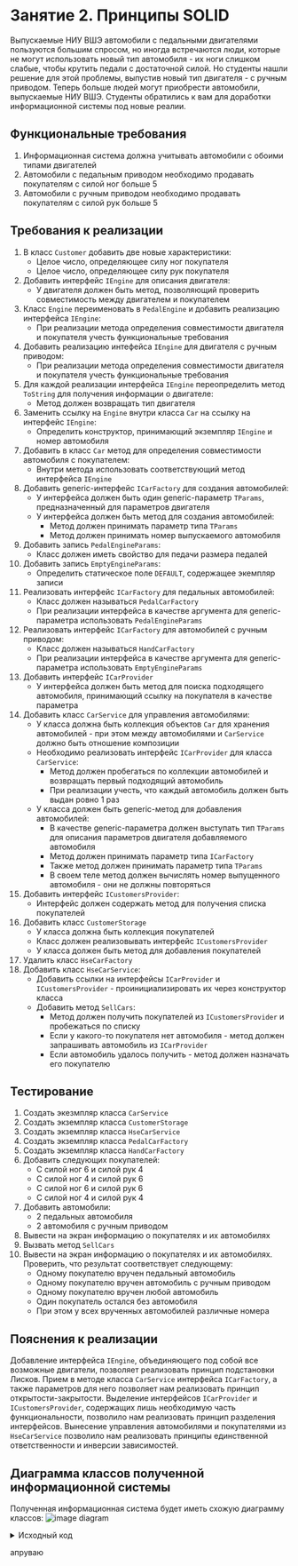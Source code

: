 # Занятие 2. Принципы SOLID
Выпускаемые НИУ ВШЭ автомобили с педальными двигателями пользуются большим спросом, но иногда встречаются люди, которые не могут использовать новый тип автомобиля - их ноги слишком слабые, чтобы крутить педали с достаточной силой. Но студенты нашли решение для этой проблемы, выпустив новый тип двигателя - с ручным приводом. Теперь больше людей могут приобрести автомобили, выпускаемые НИУ ВШЭ. Студенты обратились к вам для доработки информационной системы под новые реалии.
## Функциональные требования
1. Информационная система должна учитывать автомобили с обоими типами двигателей
2. Автомобили с педальным приводом необходимо продавать покупателям с силой ног больше 5
3. Автомобили с ручным приводом необходимо продавать покупателям с силой рук больше 5
## Требования к реализации
1. В класс `Customer` добавить две новые характеристики:
    - Целое число, определяющее силу ног покупателя
    - Целое число, определяющее силу рук покупателя
2. Добавить интерфейс `IEngine` для описания двигателя:
    - У двигателя должен быть метод, позволяющий проверить совместимость между двигателем и покупателем
3. Класс `Engine` переименовать в `PedalEngine` и добавить реализацию интерфейса `IEngine`:
    - При реализации метода определения совместимости двигателя и покупателя учесть функциональные требования
4. Добавить реализацию интефейса `IEngine` для двигателя с ручным приводом:
    - При реализации метода определения совместимости двигателя и покупателя учесть функциональные требования
5. Для каждой реализации интерфейса `IEngine` переопределить метод `ToString` для получения информации о двигателе:
    - Метод должен возвращать тип двигателя
6. Заменить ссылку на `Engine` внутри класса `Car` на ссылку на интерфейс `IEngine`:
    - Определить конструктор, принимающий экземпляр `IEngine` и номер автомобиля
7. Добавить в класс `Car` метод для определения совместимости автомобиля с покупателем:
    - Внутри метода использовать соответствующий метод интерфейса `IEngine`
8. Добавить generic-интерфейс `ICarFactory` для создания автомобилей:
    - У интерфейса должен быть один generic-параметр `TParams`, предназначенный для параметров двигателя
    - У интерфейса должен быть метод для создания автомобилей:
        - Метод должен принимать параметр типа `TParams`
        - Метод должен принимать номер выпускаемого автомобиля
9. Добавить запись `PedalEngineParams`:
    - Класс должен иметь свойство для педачи размера педалей
10. Добавить запись `EmptyEngineParams`:
    - Определить статическое поле `DEFAULT`, содержащее экемпляр записи
11. Реализовать интерфейс `ICarFactory` для педальных автомобилей:
    - Класс должен называться `PedalCarFactory`
    - При реализации интерфейса в качестве аргумента для generic-параметра использовать `PedalEngineParams`
12. Реализовать интерфейс `ICarFactory` для автомобилей с ручным приводом:
    - Класс должен называться `HandCarFactory`
    - При реализации интерфейса в качестве аргумента для generic-параметра использовать `EmptyEngineParams`
13. Добавить интерфейс `ICarProvider`
    - У интерфейса должен быть метод для поиска подходящего автомобиля, принимающий ссылку на покупателя в качестве параметра
14. Добавить класс `CarService` для управления автомобилями:
    - У класса должна быть коллекция объектов `Car` для хранения автомобилей - при этом между автомобилями и `CarService` должно быть отношение композиции
    - Необходимо реализовать интерфейс `ICarProvider` для класса `CarService`:
        - Метод должен пробегаться по коллекции автомобилей и возвращать первый подходящий автомобиль
        - При реализации учесть, что каждый автомобиль должен быть выдан ровно 1 раз
    - У класса должен быть generic-метод для добавления автомобилей:
        - В качестве generic-параметра должен выступать тип `TParams` для описания параметров двигателя добавляемого автомобиля
        - Метод должен принимать параметр типа `ICarFactory`
        - Также метод должен принимать параметр типа `TParams`
        - В своем теле метод должен вычислять номер выпущенного автомобиля - они не должны повторяться
15. Добавить интерфейс `ICustomersProvider`:
    - Интерфейс должен содержать метод для получения списка покупателей
16. Добавить класс `CustomerStorage`
    - У класса должна быть коллекция покупателей
    - Класс должен реализовывать интерфейс `ICustomersProvider`
    - У класса должен быть метод для добавления покупателей
17. Удалить класс `HseCarFactory`
18. Добавить класс `HseCarService`:
    - Добавить ссылки на интерфейсы `ICarProvider` и `ICustomersProvider` - проинициализировать их через конструктор класса
    - Добавить метод `SellCars`:
        - Метод должен получить покупателей из `ICustomersProvider` и пробежаться по списку
        - Если у какого-то покупателя нет автомобиля - метод должен запрашивать автомобиль из `ICarProvider`
        - Если автомобиль удалось получить - метод должен назначать его покупателю
## Тестирование
1. Создать экезмпляр класса `CarService`
2. Создать экземпляр класса `CustomerStorage`
3. Создать экземпляр класса `HseCarService`
4. Создать экземпляр класса `PedalCarFactory`
5. Создать экземпляр класса `HandCarFactory`
6. Добавить следующих покупателей:
    - С силой ног 6 и силой рук 4
    - С силой ног 4 и силой рук 6
    - С силой ног 6 и силой рук 6
    - С силой ног 4 и силой рук 4
7. Добавить автомобили:
    - 2 педальных автомобиля
    - 2 автомобиля с ручным приводом
8. Вывести на экран информацию о покупателях и их автомобилях
9. Вызвать метод `SellCars`
10. Вывести на экран информацию о покупателях и их автомобилях. Проверить, что результат соответствует следующему:
    - Одному покупателю вручен педальный автомобиль
    - Одному покупателю вручен автомобиль с ручным приводом
    - Одному покупателю вручен любой автомобиль
    - Один покупатель остался без автомобиля
    - При этом у всех врученных автомобилей различные номера
## Пояснения к реализации
Добавление интерфейса `IEngine`, объединяющего под собой все возможные двигатели, позволяет реализовать принцип подстановки Лисков.
Прием в методе класса `CarService` интерфейса `ICarFactory`, а также параметров для него позволяет нам реализовать принцип открытости-закрытости.
Выделение интерфейсов `ICarProvider` и `ICustomersProvider`, содержащих лишь необходимую часть функциональности, позволило нам реализовать принцип разделения интерфейсов.
Вынесение управления автомобилями и покупателями из `HseCarService` позволило нам реализовать принципы единственной ответственности и инверсии зависимостей.
## Диаграмма классов полученной информационной системы
Полученная информационная система будет иметь схожую диаграмму классов:
![image diagram](./diagram.png)
<details>
<summary>Исходный код</summary>
```
@startuml
class Customer {
    +int LegPower
    +int HandPower
    +Car Car
}
interface IEngine {
    +bool IsCompatible()
}
class PedalEngine {
    +int Size
}
class HandEngine {}
class Car {
    -IEngine Engine
    +bool IsCompatible()
}
interface ICarFactory {
    +Car CreateCar()
}
class PedalCarFactory {}
class HandCarFactory {}
interface ICarProvider {
    +Car TakeCar()
}
class CarService {
    +void AddCar()
}
interface ICustomersProvider {
    +Customer[] GetCustomers()
}
class CustomersStorage {
    +void AddCustomer()
}
class HseCarService {
    -ICarProvider Cars
    -ICustomersProvider Customers
    +void SellCars()
}
Car o-- IEngine
PedalEngine ..|> IEngine
HandEngine ..|> IEngine
Customer o-- Car
ICarFactory --> Car : creates
PedalCarFactory ..|> ICarFactory
HandCarFactory ..|> ICarFactory
CarService ..|> ICarProvider
CustomersStorage ..|> ICustomersProvider
HseCarService o-- ICarProvider
HseCarService o-- ICustomersProvider
CarService *-- Car
CustomersStorage o-- Customer
@enduml
```
</details>


апруваю